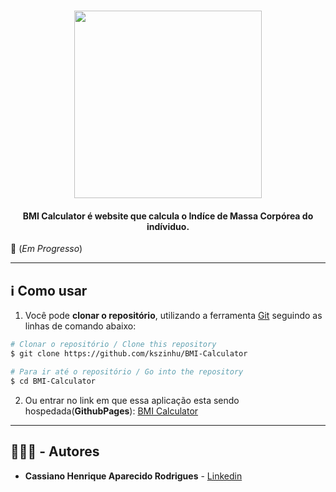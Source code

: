 <div  align="center">
    <h1>
        <img  src="./assets/images/logo.svg"  width="300px"><br/>
    </h1>
    <h4>
        BMI Calculator é website que calcula o Indíce de Massa Corpórea do indíviduo.
    </h4>
<!-- Imagem centralizada e informações adicionais -->
</div>

🚧 (*Em Progresso*)

---

## ℹ Como usar

1. Você pode **clonar o repositório**, utilizando a ferramenta [Git](https://git-scm.com) seguindo as linhas de comando abaixo:

```bash
# Clonar o repositório / Clone this repository
$ git clone https://github.com/kszinhu/BMI-Calculator

# Para ir até o repositório / Go into the repository
$ cd BMI-Calculator
```

2. Ou entrar no link em que essa aplicação esta sendo hospedada(**GithubPages**):
[BMI Calculator](https://kszinhu.github.io/BMI-Calculator/)

---

## 👨🏽‍💻 - Autores

- **Cassiano Henrique Aparecido Rodrigues** - [Linkedin](https://www.linkedin.com/in/cassiano-rodrigues-28bb8b16a/)